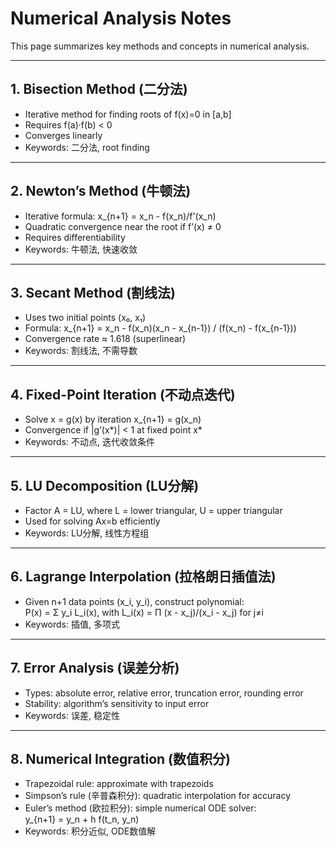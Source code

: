 # Numerical Analysis Notes

This page summarizes key methods and concepts in numerical analysis.  

---

## 1. Bisection Method (二分法)
- Iterative method for finding roots of f(x)=0 in [a,b]  
- Requires f(a)·f(b) < 0  
- Converges linearly  
- Keywords: 二分法, root finding

---

## 2. Newton’s Method (牛顿法)
- Iterative formula: x_{n+1} = x_n - f(x_n)/f'(x_n)  
- Quadratic convergence near the root if f’(x) ≠ 0  
- Requires differentiability  
- Keywords: 牛顿法, 快速收敛

---

## 3. Secant Method (割线法)
- Uses two initial points (x₀, x₁)  
- Formula: x_{n+1} = x_n - f(x_n)(x_n - x_{n-1}) / (f(x_n) - f(x_{n-1}))  
- Convergence rate ≈ 1.618 (superlinear)  
- Keywords: 割线法, 不需导数

---

## 4. Fixed-Point Iteration (不动点迭代)
- Solve x = g(x) by iteration x_{n+1} = g(x_n)  
- Convergence if |g’(x*)| < 1 at fixed point x*  
- Keywords: 不动点, 迭代收敛条件

---

## 5. LU Decomposition (LU分解)
- Factor A = LU, where L = lower triangular, U = upper triangular  
- Used for solving Ax=b efficiently  
- Keywords: LU分解, 线性方程组

---

## 6. Lagrange Interpolation (拉格朗日插值法)
- Given n+1 data points (x_i, y_i), construct polynomial:  
  P(x) = Σ y_i L_i(x), with L_i(x) = Π (x - x_j)/(x_i - x_j) for j≠i  
- Keywords: 插值, 多项式

---

## 7. Error Analysis (误差分析)
- Types: absolute error, relative error, truncation error, rounding error  
- Stability: algorithm’s sensitivity to input error  
- Keywords: 误差, 稳定性

---

## 8. Numerical Integration (数值积分)
- Trapezoidal rule: approximate with trapezoids  
- Simpson’s rule (辛普森积分): quadratic interpolation for accuracy  
- Euler’s method (欧拉积分): simple numerical ODE solver:  
  y_{n+1} = y_n + h f(t_n, y_n)  
- Keywords: 积分近似, ODE数值解
